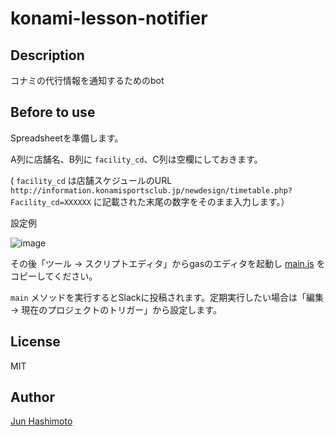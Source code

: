konami-lesson-notifier
===

## Description

コナミの代行情報を通知するためのbot

## Before to use

Spreadsheetを準備します。

A列に店舗名、B列に `facility_cd`、C列は空欄にしておきます。

( `facility_cd` は店舗スケジュールのURL `http://information.konamisportsclub.jp/newdesign/timetable.php?Facility_cd=XXXXXX` に記載された末尾の数字をそのまま入力します。）

設定例

![image](https://user-images.githubusercontent.com/531477/59727478-d2138d80-9270-11e9-9033-6c78d408a8c5.png)

その後「ツール -> スクリプトエディタ」からgasのエディタを起動し [main.js](https://github.com/manji602/konami-lesson-notifier/blob/master/main.js) をコピーしてください。

`main` メソッドを実行するとSlackに投稿されます。定期実行したい場合は「編集 -> 現在のプロジェクトのトリガー」から設定します。

## License

MIT

## Author

[Jun Hashimoto](http://github.com/manji602)
